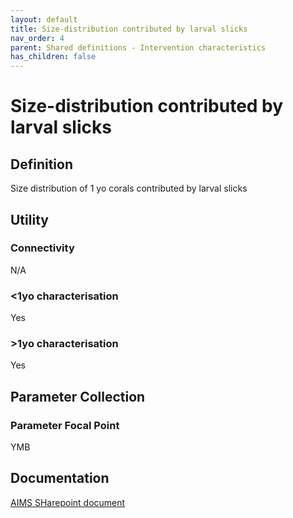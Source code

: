 ```yaml
---
layout: default
title: Size-distribution contributed by larval slicks
nav_order: 4
parent: Shared definitions - Intervention characteristics
has_children: false
---
```


# Size-distribution contributed by larval slicks
<!-- 
{: .no_toc .text-delta }
* TOC
{:toc} -->

## Definition

Size distribution of 1 yo corals contributed by larval slicks

## Utility 
### Connectivity

N/A

### <1yo characterisation

Yes 

### >1yo characterisation

Yes 

## Parameter Collection
### Parameter Focal Point

YMB

## Documentation

[AIMS SHarepoint document](https://aimsgovau.sharepoint.com/:w:/r/sites/RRAPMDS/_layouts/15/Doc.aspx?sourcedoc=%7B2FE395F0-8589-4E88-832F-F064FE4B6B32%7D&file=Parameter_larval_slicks_NEW2.docx)